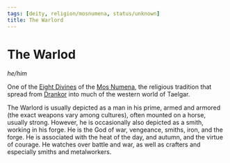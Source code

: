 ```yaml
---
tags: [deity, religion/mosnumena, status/unknown]
title: The Warlord
---
```

# The Warlod
*he/him*

One of the [Eight Divines](<../../../religions/mos-numena/mos-numena.md>) of the [Mos Numena](<../../../religions/mos-numena/mos-numena.md>), the religious tradition that spread from [Drankor](<../../../../history/drankorian-era/drankorian-empire.md>) into much of the western world of Taelgar. 

The Warlord is usually depicted as a man in his prime, armed and armored (the exact weapons vary among cultures), often mounted on a horse, usually strong. However, he is occasionally also depicted as a smith, working in his forge. He is the God of war, vengeance, smiths, iron, and the forge. He is associated with the heat of the day, and autumn, and the virtue of courage. He watches over battle and war, as well as crafters and especially smiths and metalworkers.